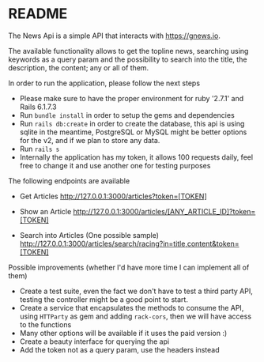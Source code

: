 # README

The News Api is a simple API that interacts with https://gnews.io.

The available functionality allows to get the topline news, searching using keywords as a query param and the possibility to search into
the title, the description, the content; any or all of them.

In order to run the application, please follow the next steps

- Please make sure to have the proper environment for ruby '2.7.1' and Rails 6.1.7.3
- Run `bundle install` in order to setup the gems and dependencies
- Run `rails db:create` in order to create the database, this api is using sqlite in the meantime, PostgreSQL or MySQL might be better options for the v2, and if we plan to store any data.
- Run `rails s`
- Internally the application has my token, it allows 100 requests daily, feel free to change it and use another one for testing purposes

The following endpoints are available

- Get Articles
http://127.0.0.1:3000/articles?token=[TOKEN]

- Show an Article
http://127.0.0.1:3000/articles/[ANY_ARTICLE_ID]?token=[TOKEN]

- Search into Articles (One possible sample)
http://127.0.0.1:3000/articles/search/racing?in=title,content&token=[TOKEN]

Possible improvements (whether I'd have more time I can implement all of them)

- Create a test suite, even the fact we don't have to test a third party API, testing the controller might be a good point to start.
- Create a service that encapsulates the methods to consume the API, using `HTTParty` as gem and adding `rack-cors`, then we will have access to the functions
- Many other options will be available if it uses the paid version :)
- Create a beauty interface for querying the api
- Add the token not as a query param, use the headers instead
